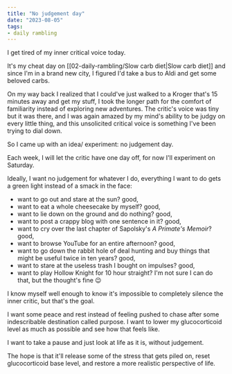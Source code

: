 ```yaml
---
title: "No judgement day"
date: "2023-08-05"
tags:
- daily rambling
---
```


I get tired of my inner critical voice today.

It's my cheat day on [[02-daily-rambling/Slow carb diet|Slow carb diet]] and since I'm in a brand new city, I figured I'd take a bus to Aldi and get some beloved carbs.

On my way back I realized that I could've just walked to a Kroger that's 15 minutes away and get my stuff, I took the longer path for the comfort of familiarity instead of exploring new adventures. 
The critic's voice was tiny but it was there, and I was again amazed by my mind's ability to be judgy on every little thing, and this unsolicited critical voice is something I've been trying to dial down.

So I came up with an idea/ experiment: no judgement day.

Each week, I will let the critic have one day off, for now I'll experiment on Saturday.

Ideally, I want no judgement for whatever I do, everything I want to do gets a green light instead of a smack in the face:
- want to go out and stare at the sun? good,
- want to eat a whole cheesecake by myself? good,
- want to lie down on the ground and do nothing? good,
- want to post a crappy blog with one sentence in it? good,
- want to cry over the last chapter of Sapolsky's *A Primate's Memoir*? good,
- want to browse YouTube for an entire afternoon? good,
- want to go down the rabbit hole of deal hunting and buy things that might be useful twice in ten years? good,
- want to stare at the useless trash I bought on impulses? good,
- want to play Hollow Knight for 10 hour straight? I'm not sure I can do that, but the thought's fine 😉

I know myself well enough to know it's impossible to completely silence the inner critic, but that's the goal.

I want some peace and rest instead of feeling pushed to chase after some indescribable destination called purpose.
I want to lower my glucocorticoid level as much as possible and see how that feels like.

I want to take a pause and just look at life as it is, without judgement.

The hope is that it'll release some of the stress that gets piled on, reset glucocorticoid base level, and restore a more realistic perspective of life.